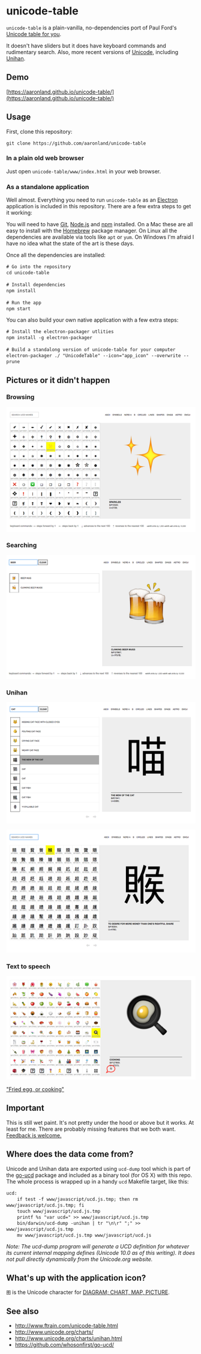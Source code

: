 # unicode-table

`unicode-table` is a plain-vanilla, no-dependencies port of Paul Ford's [Unicode table for you](http://www.ftrain.com/unicode-table.html).

It doesn't have sliders but it does have keyboard commands and rudimentary search. Also, more recent versions of [Unicode](http://www.unicode.org/charts/), including [Unihan](http://www.unicode.org/charts/unihan.html).

## Demo

[https://aaronland.github.io/unicode-table/](https://aaronland.github.io/unicode-table/)

## Usage

First, clone this repository:

```
git clone https://github.com/aaronland/unicode-table
```

### In a plain old web browser

Just open `unicode-table/www/index.html` in your web browser.

### As a standalone application

Well almost. Everything you need to run `unicode-table` as an [Electron](https://electron.atom.io/) application is included in this repository. There are a few extra steps to get it working:

You will need to have [Git](https://git-scm.com/), [Node.js](https://nodejs.org/) and [npm](https://www.npmjs.com/) installed. On a Mac these are all easy to install with the [Homebrew](https://brew.sh/) package manager. On Linux all the dependencies are available via tools like `apt` or `yum`. On Windows I'm afraid I have no idea what the state of the art is these days.

Once all the dependencies are installed:

```
# Go into the repository
cd unicode-table

# Install dependencies
npm install

# Run the app
npm start
```

You can also build your own native application with a few extra steps:

```
# Install the electron-packager utlities
npm install -g electron-packager

# Build a standalong version of unicode-table for your computer
electron-packager ./ "UnicodeTable" --icon="app_icon" --overwrite --prune
```

## Pictures or it didn't happen

### Browsing

![](images/20170501-unicode-table-browse.png)

### Searching

![](images/20170501-unicode-table-search.png)

### Unihan

![](images/20170503-unicode-table-unihan.png)

![](images/20170503-unicode-table-unihan-2.png)

### Text to speech

![](images/20170504-unicode-table-tts.png)

["Fried egg, or cooking"](https://aaronland.github.io/unicode-table/#127859)

## Important

This is still wet paint. It's not pretty under the hood or above but it works. At least for me. There are probably missing features that we both want. [Feedback is welcome.](https://github.com/aaronland/unicode-table/issues)

## Where does the data come from?

Unicode and Unihan data are exported using `ucd-dump` tool which is part of the [go-ucd](https://github.com/whosonfirst/go-ucd/) package and included as a binary tool (for OS X) with this repo. The whole process is wrapped up in a handy `ucd` Makefile target, like this:

```
ucd:
	if test -f www/javascript/ucd.js.tmp; then rm www/javascript/ucd.js.tmp; fi
	touch www/javascript/ucd.js.tmp
	printf %s "var ucd=" >> www/javascript/ucd.js.tmp
	bin/darwin/ucd-dump -unihan | tr "\n\r" ";" >> www/javascript/ucd.js.tmp
	mv www/javascript/ucd.js.tmp www/javascript/ucd.js
```

_Note: The _ucd-dump_ program will generate a UCD definition for whatever its current internal mapping defines (Unicode 10.0 as of this writing). It does not pull directly dynamically from the Unicode.org website._

## What's up with the application icon?

`图` is the Unicode character for [DIAGRAM; CHART, MAP, PICTURE](https://aaronland.github.io/unicode-table/#22270).

## See also

* http://www.ftrain.com/unicode-table.html
* http://www.unicode.org/charts/
* http://www.unicode.org/charts/unihan.html
* https://github.com/whosonfirst/go-ucd/
